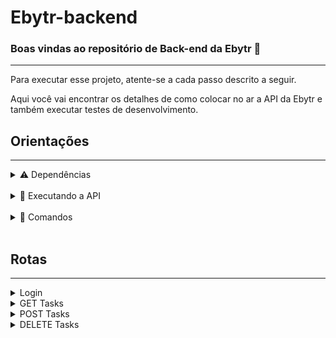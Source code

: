 # Ebytr-backend

### Boas vindas ao repositório de Back-end da Ebytr 🚀
<hr>

Para executar esse projeto, atente-se a cada passo descrito a seguir.

Aqui você vai encontrar os detalhes de como colocar no ar a API da Ebytr e também executar testes de desenvolvimento.
</br>

## Orientações
<hr>

<details>
  <summary>⚠️ Dependências</summary></br>
    Este projeto foi desenvolvido usando os seguintes pacotes:
    <ul>
      <li><a href="https://www.npmjs.com/package/express" target="_blank">Express</a></li>
      <li><a href="https://sequelize.org/" target="_blank">Sequelize</a></li>
      <li><a href="https://www.npmjs.com/package/mysql2" target="_blank">Mysql2</a></li>
      <li><a href="https://jestjs.io/pt-BR/docs/expect" target="_blank">Jest</a></li>
      <li><a href="https://joi.dev/" target="_blank">Joi</a></li>
      <li><a href="https://www.npmjs.com/package/express-rescue" target="_blank">Express Rescue</a></li>
      <li><a href="https://jwt.io/" target="_blank">Json Web Token</a></li>
      <li><a href="https://eslint.org/" target="_blank">ESlint</a></li>
    </ul>
</details>

</br>

<details>
  <summary>🐳 Executando a API</summary></br>
  Neste projeto, foi utilizado o Docker para executar a aplicação.
  Então certifique-se de que o Docker esteja instalado em sua máquina<br>
  <a href="https://docs.docker.com/engine/install/ubuntu/" target="_blank">Instalação do docker</a><br>

<br>

  > Após isso execute o seguinte comando para iniciar os serviços da API e do banco de dados: `docker-compose up -d`.

  - Lembre-se de parar o Mysql se estiver usando localmente na porta `3306`, e certifique-se que não tem nenhuma outra aplicação rodando na porta `3000`.

  - Esses serviços irão inicializar um container chamado `api_ebytr` e outro chamado `database_ebytr`.

    - A partir daí voce pode rodar o container chamado `api_ebytr` para colocar a API no ar.

  > Use o comando `docker exec -it api_ebytr bash`.

  - Ele te dará acesso ao terminal interativo do container criado pelo docker-compose.

  - Instale as dependências.

  > Use o comando `npm install`.

- Crie o banco de dados.

  > Use o comando `npx sequelize db:create && npx sequelize db:migrate && npx sequelize db:seed:all`.

  - Agora coloque a API no ar.

  > Use o comando `npm start`

  Se tudo ocorreu bem, irá aparecer no terminal a seguinte mensagem `Online na porta 3000`. Tudo pronto, agora vamos colocar o front-end no ar.
</details>

</br>

<details>
  <summary>📄 Comandos</summary></br>
  O projeto já vem com alguns comandos específicos caso queira executar certas tarefas:</br>

  > Execute `npm start` para colocar a API no ar.

</br>

  > Execute `npm run dev` para colocar a API no ar em modo de desenvolvimento. 

</br>

  > Execute `npm test` para executar todos os testes.
</details>

</br>

## Rotas
<hr>

<details>
  <summary>Login</summary></br>
  Para fazer login com um usuário, basta fazer uma requisição na rota /login, passando o seguinte corpo na requisição:

~~~json
  {
    "email": "teste@gmail.com",
    "password": "123456"
  }
~~~

  Esse endpoint retorná um token de acesso que expira em 7 dias

~~~json
  {
    "token": "dadawawfwegeteawerjegwwher....."
  }
~~~

  Caso faça uma requisição sem o campo "email", a API responserá com o status `400` e com o json:

~~~json
  {
    "message": "\"email\" is required"
  }
~~~

  Caso faça uma requisição com o formato de "email" inválido, a API responserá com o status `400` e com o json:

~~~json
  {
    "message": "\"email\" must be a valid email"
  }
~~~

  Caso faça uma requisição sem o campo "password", a API responserá com o status `400` e com o json::

~~~json
  {
    "message": "\"password\" is required"
  }
~~~

  Caso faça uma requisição com a senha menor que 6 caracteres, a API responserá com o status `400` e com o json:

~~~json
  {
    "message": "\"password\" length must be at least 6 characters long"
  }
~~~

</details>


<details>
  <summary>GET Tasks</summary></br>
  Para pegar as tasks, basta fazer uma requisição para o endpoint GET /task com o token:

  Esse endpoint retorná todos as tarefas relacionadas a cada usuário de acordo com o token
</details>

<details>
  <summary>POST Tasks</summary></br>
  Para pegar criar uma task, basta fazer uma requisição para o endpoint POST /task com o token, passando o seguinte corpo na requisição:


~~~json
{
  "title": "Nova tarefa",
  "content": "Descrição da tarefa"
}
~~~

Esse endpoint retorná a task criada.


Caso faça uma requisição sem o titulo, a API responserá com o status `400` e com o json:
~~~json
  {
    "message": "\"title\" is required"
  }
~~~

  Caso faça uma requisição sem o conteúdo, a API responserá com o status `400` e com o json:
~~~json
  {
    "message": "\"content\" is required"
  }
~~~

  Caso faça uma requisição com o título menor que 5 caracteres, a API responserá com o status `400` e com o json:

~~~json
  {
    "message": "\"title\" length must be at least 5 characters long"
  }
~~~

  Caso faça uma requisição com o conteúdo menor que 5 caracteres, a API responserá com o status `400` e com o json:

~~~json
  {
    "message": "\"content\" length must be at least 5 characters long"
  }
~~~
</details>

<details>
  <summary>DELETE Tasks</summary></br>
  Para deletar uma task, basta fazer uma requisição para o endpoint DELETE /task/:id com o token:

  Esse endpoint não retornará nada no corpo da resposta
</details>
